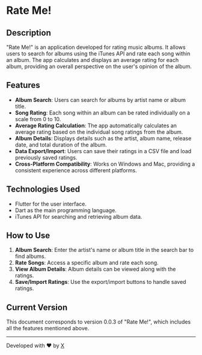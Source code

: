 # Rate Me!

## Description
"Rate Me!" is an application developed for rating music albums. It allows users to search for albums using the iTunes API and rate each song within an album. The app calculates and displays an average rating for each album, providing an overall perspective on the user's opinion of the album.

## Features
- **Album Search**: Users can search for albums by artist name or album title.
- **Song Rating**: Each song within an album can be rated individually on a scale from 0 to 10.
- **Average Rating Calculation**: The app automatically calculates an average rating based on the individual song ratings from the album.
- **Album Details**: Displays details such as the artist, album name, release date, and total duration of the album.
- **Data Export/Import**: Users can save their ratings in a CSV file and load previously saved ratings.
- **Cross-Platform Compatibility**: Works on Windows and Mac, providing a consistent experience across different platforms.

## Technologies Used
- Flutter for the user interface.
- Dart as the main programming language.
- iTunes API for searching and retrieving album data.

## How to Use
1. **Album Search**: Enter the artist's name or album title in the search bar to find albums.
2. **Rate Songs**: Access a specific album and rate each song.
3. **View Album Details**: Album details can be viewed along with the ratings.
4. **Save/Import Ratings**: Use the export/import buttons to handle saved ratings.

## Current Version
This document corresponds to version 0.0.3 of "Rate Me!", which includes all the features mentioned above.

---
Developed with ♥ by [X](https://github.com/ALi3naTEd0)
